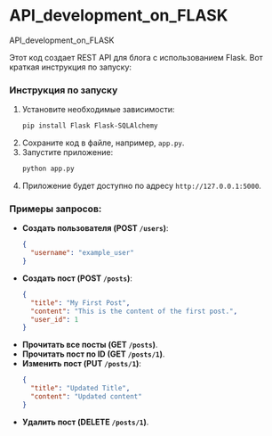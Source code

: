 # API_development_on_FLASK
 API_development_on_FLASK

Этот код создает REST API для блога с использованием Flask. Вот краткая инструкция по запуску:

### Инструкция по запуску
1. Установите необходимые зависимости:
   ```bash
   pip install Flask Flask-SQLAlchemy
   ```
2. Сохраните код в файле, например, `app.py`.
3. Запустите приложение:
   ```bash
   python app.py
   ```
4. Приложение будет доступно по адресу `http://127.0.0.1:5000`.

### Примеры запросов:
- **Создать пользователя (POST `/users`)**:
   ```json
   {
     "username": "example_user"
   }
   ```
- **Создать пост (POST `/posts`)**:
   ```json
   {
     "title": "My First Post",
     "content": "This is the content of the first post.",
     "user_id": 1
   }
   ```
- **Прочитать все посты (GET `/posts`)**.
- **Прочитать пост по ID (GET `/posts/1`)**.
- **Изменить пост (PUT `/posts/1`)**:
   ```json
   {
     "title": "Updated Title",
     "content": "Updated content"
   }
   ```
- **Удалить пост (DELETE `/posts/1`)**.
